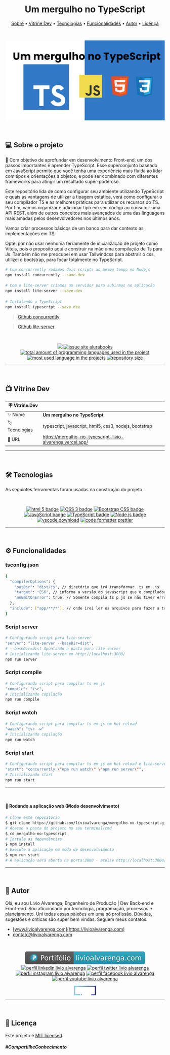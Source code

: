 <h1 align="center"> 
	Um mergulho no TypeScript
</h1>
<p align="center">
 <a href="#-sobre-o-projeto">Sobre</a> •
 <a href="#-vitrine-dev">Vitrine Dev</a> •
 <a href="#-tecnologias">Tecnologias</a> •
 <a href="#-funcionalidades">Funcionalidades</a> •
 <a href="#-autor">Autor</a> • 
 <a href="#-licença">Licença</a>
</p>

&nbsp;

![Capa](https://github.com/LivioAlvarenga/mergulho-no-typescript/blob/master/files/capa.png?raw=true#vitrinedev)

&nbsp;
<a id="-sobre-o-projeto"></a>

## 💻 Sobre o projeto

🚀 Com objetivo de aprofundar em desenvolvimento Front-end, um dos passos importantes é aprender TypeScript. Esse superconjunto baseado em JavaScript permite que você tenha uma experiência mais fluida ao lidar com tipos e orientações a objetos, e pode ser combinado com diferentes frameworks para atingir um resultado super-poderoso.

Este repositório lida de como configurar seu ambiente utilizando TypeScript e quais as vantagens de utilizar a tipagem estática, verá como configurar o seu compilador TS e as melhores práticas para utilizar os recursos do TS. Por fim, vamos organizar e adicionar tipo em seu código ao consumir uma API REST, além de outros conceitos mais avançados de uma das linguagens mais amadas pelos desenvolvedores nos últimos anos.

Vamos criar processos básicos de um banco para dar contexto as implementações em TS.

Optei por não usar nenhuma ferramente de inicialização de projeto como Vitejs, pois o proposito aqui é construir na mão uma compilação de Ts para Js. Também não me preocupei em usar Tailwindcss para abstrair o css, utilizei o bootstrap, para focar totalmente no TypeScript.

```bash
# Com concurrently rodamos dois scripts ao mesmo tempo no Nodejs
npm install concurrently --save-dev

# Com o lite-server criamos um servidor para subirmos no aplicação
npm install lite-server --save-dev

# Instalando o TypeScript
npm install typescript --save-dev
```

> [Github concurrently](https://github.com/open-cli-tools/concurrently#readme)

> [Github lite-server](https://github.com/johnpapa/lite-server#readme)

&nbsp;

<p align="center">
  <a href="#license"><img src="https://img.shields.io/github/license/LivioAlvarenga/mergulho-no-typescript?color=ff0000"></a>
  <a href="https://github.com/LivioAlvarenga/mergulho-no-typescript/issues"><img src="https://img.shields.io/github/issues/LivioAlvarenga/mergulho-no-typescript" alt="issue site alurabooks" /></a>
  <a href="https://github.com/LivioAlvarenga/mergulho-no-typescript"><img src="https://img.shields.io/github/languages/count/LivioAlvarenga/mergulho-no-typescript" alt="total amount of programming languages used in the project" /></a>
  <a href="https://github.com/LivioAlvarenga/mergulho-no-typescript"><img src="https://img.shields.io/github/languages/top/LivioAlvarenga/mergulho-no-typescript" alt="most used language in the projects" /></a>
  <a href="https://github.com/LivioAlvarenga/mergulho-no-typescript"><img src="https://img.shields.io/github/repo-size/LivioAlvarenga/mergulho-no-typescript" alt="repository size" /></a>
<p>

---

&nbsp;
<a id="-vitrine-dev"></a>

## 📺 Vitrine Dev

| :placard: Vitrine.Dev |                                                            |
| --------------------- | ---------------------------------------------------------- |
| :sparkles: Nome       | **Um mergulho no TypeScript**                              |
| :label: Tecnologias   | typescript, javascript, html5, css3, nodejs, bootstrap     |
| :rocket: URL          | https://mergulho-no-typescript-livio-alvarenga.vercel.app/ |

---

&nbsp;
<a id="-tecnologias"></a>

## 🛠 Tecnologias

As seguintes ferramentas foram usadas na construção do projeto

&nbsp;

<p align="center">
  <a href= "https://html5.org/"><img alt="html 5 badge" src="https://img.shields.io/static/v1?logoWidth=15&logoColor=E34F26&logo=HTML5&label=Markup Language&message=HTML5&color=E34F26"></a>
  <a href= "https://developer.mozilla.org/pt-BR/docs/Web/CSS"><img alt="CSS 3 badge" src="https://img.shields.io/static/v1?logoWidth=15&logoColor=1572B6&logo=CSS3&label=Style&message=CSS3&color=1572B6"></a>
  <a href= "https://getbootstrap.com/"><img alt="Bootstrap CSS badge" src="https://img.shields.io/static/v1?logoWidth=15&logoColor=7952b3&logo=Bootstrap&label=Style&message=Bootstrap&color=7952b3"></a>
  <a href= "https://www.javascript.com/"><img alt="JavaScript badge" src="https://img.shields.io/static/v1?logoWidth=15&logoColor=F7DF1E&logo=JavaScript&label=Language&message=JavaScript&color=F7DF1E"></a>
  <a href= "https://www.typescriptlang.org/"><img alt="TypeScript badge" src="https://img.shields.io/static/v1?logoWidth=15&logoColor=3178c6&logo=TypeScript&label=Language&message=TypeScript&color=3178c6"></a>
  <a href= "https://nodejs.org/en/"><img alt="Node.js badge" src="https://img.shields.io/static/v1?logoWidth=15&logoColor=339933&logo=Node.js&label=Runtime Environment&message=Node.js&color=3139933"></a>
  <a href= "https://code.visualstudio.com/download"><img alt="vscode download" src="https://img.shields.io/static/v1?logoWidth=15&logoColor=007ACC&logo=Visual Studio Code&label=IDE&message=Visual Studio Code&color=007ACC"></a>
  <a href= "https://github.com/prettier/prettier"><img alt="code formatter prettier" src="https://img.shields.io/static/v1?logoWidth=15&logoColor=F7B93E&logo=Prettier&label=Code Formatter&message=Prettier&color=F7B93E"></a>
</p>

---

&nbsp;
<a id="-funcionalidades"></a>

## ⚙️ Funcionalidades

### tsconfig.json

```bash
{
  "compilerOptions": {
    "outDir": "dist/js", // diretório que irá transformar .ts em .js
    "target": "ES6", // informa a versão do javascript que o compilador irá transformar .ts em .js
    "noEmitOnError": true, // Somente compila ts p js se não tiver erros.
  },
  "include": ["app/**/*"], // onde irei ler os arquivos para fazer a transformação (tudo que estiver dentro de app)
}
```

### Script server

```bash
# Configurando script para lite-server
"server": "lite-server --baseDir=dist",
# --baseDir=dist Apontando a pasta para lite-server
# Inicializando lite-server em http://localhost:3000/
npm run server
```

### Script compile

```bash
# Configurando script para compilar ts em js
"compile": "tsc",
# Inicializando copilação
npm run compile
```

### Script watch

```bash
# Configurando script para compilar ts em js em hot reload
"watch": "tsc -w"
# Inicializando copilação
npm run watch
```

### Script start

```bash
# Configurando script para compilar ts em js em hot reload e lite-server com concurrently
"start": "concurrently \"npm run watch\" \"npm run server\"",
# Inicializando start
npm run start
```

---

&nbsp;

#### 🧭 Rodando a aplicação web (Modo desenvolvimento)

```bash
# Clone este repositório
$ git clone https://github.com/livioalvarenga/mergulho-no-typescript.git
# Acesse a pasta do projeto no seu terminal/cmd
$ cd mergulho-no-typescript
# Instale as dependências
$ npm install
# Execute a aplicação em modo de desenvolvimento
$ npm run start
# A aplicação será aberta na porta:3000 - acesse http://localhost:3000/
```

---

&nbsp;
<a id="-autor"></a>

## 🦸 Autor

Olá, eu sou Livio Alvarenga, Engenheiro de Produção | Dev Back-end e Front-end. Sou aficcionado por tecnologia, programação, processos e planejamento. Uni todas essas paixões em uma só profissão. Dúvidas, sugestões e críticas são super bem vindas. Seguem meus contatos.

- [www.livioalvarenga.com](https://livioalvarenga.com)
- contato@livioalvarenga.com

&nbsp;

<p align="center">
  <a href= "https://www.livioalvarenga.com/"><img alt="portifólio livio alvarenga" src="https://raw.githubusercontent.com/LivioAlvarenga/LivioAlvarenga/3109a24e71f07dbad193ae0ddbc43b69b39c7adf/files/badgePortifolioLivio.svg"></a>
  <a href= "https://www.linkedin.com/in/livio-alvarenga-planejamento-mrp-engenheiro-produ%C3%A7%C3%A3o-materiais-vba-powerbi/"><img alt="perfil linkedin livio alvarenga" src="https://img.shields.io/static/v1?logoWidth=15&logoColor=0A66C2&logo=LinkedIn&label=LinkedIn&message=Livio Alvarenga&color=0A66C2"></a>
  <a href= "https://twitter.com/AlvarengaLivio"><img alt="perfil twitter livio alvarenga" src="https://img.shields.io/static/v1?logoWidth=15&logoColor=1DA1F2&logo=Twitter&label=Twitter&message=@AlvarengaLivio&color=1DA1F2"></a>
  <a href= "https://www.instagram.com/livio_alvarenga/"><img alt="perfil instagram livio alvarenga" src="https://img.shields.io/static/v1?logoWidth=15&logoColor=E4405F&logo=Instagram&label=Instagram&message=@livio_alvarenga&color=E4405F"></a>
  <a href= "https://www.facebook.com/profile.php?id=100083957091312"><img alt="perfil facebook livio alvarenga" src="https://img.shields.io/static/v1?logoWidth=15&logoColor=1877F2&logo=Facebook&label=Facebook&message=Livio Alvarenga&color=1877F2"></a>
  <a href= "https://www.youtube.com/channel/UCrZgsh8IWyyNrRZ7cjrPbcg"><img alt="perfil youtube livio alvarenga" src="https://img.shields.io/static/v1?logoWidth=15&logoColor=FF0000&logo=YouTube&label=Youtube&message=Livio Alvarenga&color=FF0000"></a>
</p>
<p align="center">
 <a href= "https://cursos.alura.com.br/vitrinedev/livioalvarenga"><img alt="perfil vitrinedev livio alvarenga" align="center" height="30" src="https://raw.githubusercontent.com/LivioAlvarenga/LivioAlvarenga/e0f5b5a82976af114d957c20f0c78b4d304a68a0/files/vitrinedev.svg"></a>
</p>

---

&nbsp;
<a id="-licença"></a>

## 📝 Licença

Este projeto é [MIT licensed](./LICENSE).

##### _#CompartilheConhecimento_
